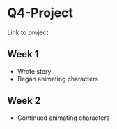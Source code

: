 # Q4-Project

Link to project

## Week 1
- Wrote story
- Began animating characters


## Week 2
- Continued animating characters


